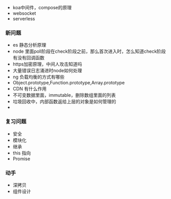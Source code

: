 + koa中间件，compose的原理
+ websocket
+ serverless

### 新问题
+ es 静态分析原理
+ node 里面poll阶段在check阶段之前，那么首次进入时，怎么知道check阶段有没有回调函数
+ https加密原理，中间人攻击知道吗
+ 大量错误日志涌进时node如何处理
+ ng 负载均衡的方式有哪些
+ Object.prototype,Function.prototype,Array.prototype
+ CDN 有什么作用
+ 不可变数据里面，immutable，删除数组里面的列表
+ 垃圾回收中，内部函数返给上层的对象是如何管理的
+ 

### 复习问题
+ 安全
+ 模块化
+ 继承
+ this 指向
+ Promise

### 动手
+ 深拷贝
+ 组件设计


